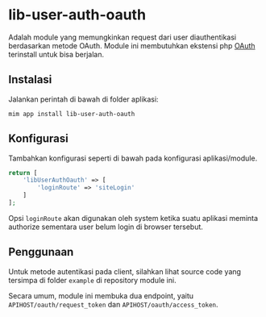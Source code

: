 # lib-user-auth-oauth

Adalah module yang memungkinkan request dari user diauthentikasi berdasarkan metode
OAuth. Module ini membutuhkan ekstensi php [OAuth](http://php.net/manual/en/book.oauth.php)
terinstall untuk bisa berjalan.

## Instalasi

Jalankan perintah di bawah di folder aplikasi:

```
mim app install lib-user-auth-oauth
```

## Konfigurasi

Tambahkan konfigurasi seperti di bawah pada konfigurasi aplikasi/module.

```php
return [
    'libUserAuthOauth' => [
        'loginRoute' => 'siteLogin'
    ]
];
```

Opsi `loginRoute` akan digunakan oleh system ketika suatu aplikasi meminta authorize
sementara user belum login di browser tersebut.

## Penggunaan

Untuk metode autentikasi pada client, silahkan lihat source code yang tersimpa di folder
`example` di repository module ini.

Secara umum, module ini membuka dua endpoint, yaitu `APIHOST/oauth/request_token` dan `APIHOST/oauth/access_token`.